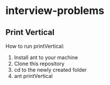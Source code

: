 # interview-problems

## Print Vertical

How to run printVertical:

1. Install ant to your machine
2. Clone this repository
3. cd to the newly created folder
4. ant printVertical


